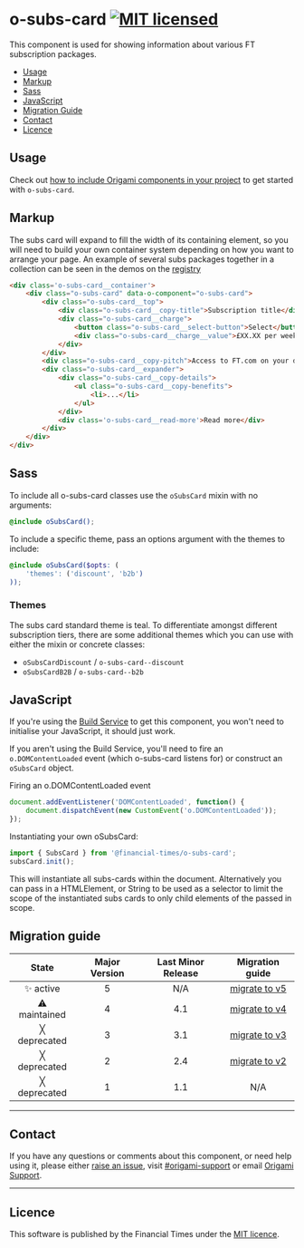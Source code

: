 # o-subs-card [![MIT licensed](https://img.shields.io/badge/license-MIT-blue.svg)](#licence)

This component is used for showing information about various FT subscription packages.

- [Usage](#usage)
- [Markup](#markup)
- [Sass](#sass)
- [JavaScript](#javascript)
- [Migration Guide](#migration-guide)
- [Contact](#contact)
- [Licence](#licence)

## Usage

Check out [how to include Origami components in your project](https://origami.ft.com/docs/components/#including-origami-components-in-your-project) to get started with `o-subs-card`.

## Markup

The subs card will expand to fill the width of its containing element, so you will need to build your own container system depending on how you want to arrange your page. An example of several subs packages together in a collection can be seen in the demos on the [registry](http://registry.origami.ft.com/components/o-subs-card)

```html
<div class='o-subs-card__container'>
	<div class="o-subs-card" data-o-component="o-subs-card">
		<div class="o-subs-card__top">
			<div class="o-subs-card__copy-title">Subscription title</div>
			<div class="o-subs-card__charge">
				<button class="o-subs-card__select-button">Select</button>
				<div class="o-subs-card__charge__value">£XX.XX per week</div>
			</div>
		</div>
		<div class="o-subs-card__copy-pitch">Access to FT.com on your desktop, mobile and tablet</div>
		<div class="o-subs-card__expander">
			<div class="o-subs-card__copy-details">
				<ul class="o-subs-card__copy-benefits">
					<li>...</li>
				</ul>
			</div>
			<div class='o-subs-card__read-more'>Read more</div>
		</div>
	</div>
</div>
```

## Sass

To include all o-subs-card classes use the `oSubsCard` mixin with no arguments:

```scss
@include oSubsCard();
```

To include a specific theme, pass an options argument with the themes to include:

```scss
@include oSubsCard($opts: (
	'themes': ('discount', 'b2b')
));
```

### Themes

The subs card standard theme is teal. To differentiate amongst different subscription tiers, there are some additional themes which you can use with either the mixin or concrete classes:
- `oSubsCardDiscount` / `o-subs-card--discount`
- `oSubsCardB2B` / `o-subs-card--b2b`

## JavaScript

If you're using the [Build Service](https://www.ft.com/__origami/service/build/v2/) to get this component, you won't need to initialise your JavaScript, it should just work.

If you aren't using the Build Service, you'll need to fire an `o.DOMContentLoaded` event (which o-subs-card listens for) or construct an `oSubsCard` object.

Firing an o.DOMContentLoaded event

```js
document.addEventListener('DOMContentLoaded', function() {
	document.dispatchEvent(new CustomEvent('o.DOMContentLoaded'));
});
```

Instantiating your own oSubsCard:

```js
import { SubsCard } from '@financial-times/o-subs-card';
subsCard.init();
```
This will instantiate all subs-cards within the document. Alternatively you can pass in a HTMLElement, or String to be used as a selector to limit the scope of the instantiated subs cards to only child elements of the passed in scope.

## Migration guide

State | Major Version | Last Minor Release | Migration guide |
:---: | :---: | :---: | :---:
✨ active | 5 | N/A | [migrate to v5](MIGRATION.md#migrating-from-v4-to-v5) |
⚠ maintained | 4 | 4.1 | [migrate to v4](MIGRATION.md#migrating-from-v3-to-v4) |
╳ deprecated | 3 | 3.1 | [migrate to v3](MIGRATION.md#migrating-from-v2-to-v3) |
╳ deprecated | 2 | 2.4 | [migrate to v2](MIGRATION.md#migrating-from-v1-to-v2) |
╳ deprecated | 1 | 1.1 | N/A |

***

## Contact

If you have any questions or comments about this component, or need help using it, please either [raise an issue](https://github.com/Financial-Times/o-subs-card/issues), visit [#origami-support](https://financialtimes.slack.com/messages/origami-support/) or email [Origami Support](mailto:origami-support@ft.com).

***

## Licence

This software is published by the Financial Times under the [MIT licence](http://opensource.org/licenses/MIT).
